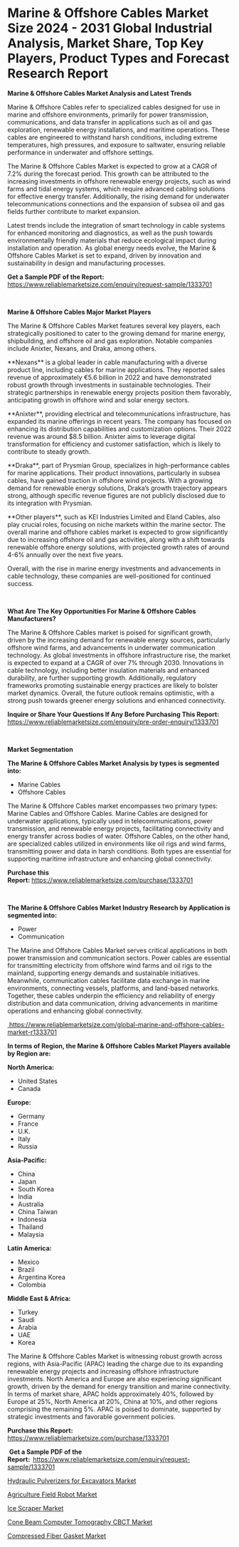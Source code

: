 <p><h1>Marine & Offshore Cables Market Size 2024 - 2031 Global Industrial Analysis, Market Share, Top Key Players, Product Types and Forecast Research Report</h1></p><p><strong>Marine & Offshore Cables Market Analysis and Latest Trends</strong></p>
<p><p>Marine & Offshore Cables refer to specialized cables designed for use in marine and offshore environments, primarily for power transmission, communications, and data transfer in applications such as oil and gas exploration, renewable energy installations, and maritime operations. These cables are engineered to withstand harsh conditions, including extreme temperatures, high pressures, and exposure to saltwater, ensuring reliable performance in underwater and offshore settings.</p><p>The Marine & Offshore Cables Market is expected to grow at a CAGR of 7.2% during the forecast period. This growth can be attributed to the increasing investments in offshore renewable energy projects, such as wind farms and tidal energy systems, which require advanced cabling solutions for effective energy transfer. Additionally, the rising demand for underwater telecommunications connections and the expansion of subsea oil and gas fields further contribute to market expansion.</p><p>Latest trends include the integration of smart technology in cable systems for enhanced monitoring and diagnostics, as well as the push towards environmentally friendly materials that reduce ecological impact during installation and operation. As global energy needs evolve, the Marine & Offshore Cables Market is set to expand, driven by innovation and sustainability in design and manufacturing processes.</p></p>
<p><strong>Get a Sample PDF of the Report:&nbsp;</strong> <a href="https://www.reliablemarketsize.com/enquiry/request-sample/1333701?utm_campaign=1167&utm_medium=2&utm_source=Github&utm_content=ia&utm_term=01102024&utm_id=marine-offshore-cables">https://www.reliablemarketsize.com/enquiry/request-sample/1333701</a></p>
<p>&nbsp;</p>
<p><strong>Marine & Offshore Cables Major Market Players</strong></p>
<p><p>The Marine & Offshore Cables Market features several key players, each strategically positioned to cater to the growing demand for marine energy, shipbuilding, and offshore oil and gas exploration. Notable companies include Anixter, Nexans, and Draka, among others.</p><p>**Nexans** is a global leader in cable manufacturing with a diverse product line, including cables for marine applications. They reported sales revenue of approximately €5.6 billion in 2022 and have demonstrated robust growth through investments in sustainable technologies. Their strategic partnerships in renewable energy projects position them favorably, anticipating growth in offshore wind and solar energy sectors.</p><p>**Anixter**, providing electrical and telecommunications infrastructure, has expanded its marine offerings in recent years. The company has focused on enhancing its distribution capabilities and customization options. Their 2022 revenue was around $8.5 billion. Anixter aims to leverage digital transformation for efficiency and customer satisfaction, which is likely to contribute to steady growth.</p><p>**Draka**, part of Prysmian Group, specializes in high-performance cables for marine applications. Their product innovations, particularly in subsea cables, have gained traction in offshore wind projects. With a growing demand for renewable energy solutions, Draka’s growth trajectory appears strong, although specific revenue figures are not publicly disclosed due to its integration with Prysmian.</p><p>**Other players**, such as KEI Industries Limited and Eland Cables, also play crucial roles, focusing on niche markets within the marine sector. The overall marine and offshore cables market is expected to grow significantly due to increasing offshore oil and gas activities, along with a shift towards renewable offshore energy solutions, with projected growth rates of around 4-6% annually over the next five years.</p><p>Overall, with the rise in marine energy investments and advancements in cable technology, these companies are well-positioned for continued success.</p></p>
<p>&nbsp;</p>
<p><strong>What Are The Key Opportunities For Marine & Offshore Cables Manufacturers?</strong></p>
<p><p>The Marine & Offshore Cables market is poised for significant growth, driven by the increasing demand for renewable energy sources, particularly offshore wind farms, and advancements in underwater communication technology. As global investments in offshore infrastructure rise, the market is expected to expand at a CAGR of over 7% through 2030. Innovations in cable technology, including better insulation materials and enhanced durability, are further supporting growth. Additionally, regulatory frameworks promoting sustainable energy practices are likely to bolster market dynamics. Overall, the future outlook remains optimistic, with a strong push towards greener energy solutions and enhanced connectivity.</p></p>
<p><strong>Inquire or Share Your Questions If Any Before Purchasing This Report:</strong> <a href="https://www.reliablemarketsize.com/enquiry/pre-order-enquiry/1333701?utm_campaign=1167&utm_medium=2&utm_source=Github&utm_content=ia&utm_term=01102024&utm_id=marine-offshore-cables">https://www.reliablemarketsize.com/enquiry/pre-order-enquiry/1333701</a></p>
<p>&nbsp;</p>
<p><strong>Market Segmentation</strong></p>
<p><strong>The Marine & Offshore Cables Market Analysis by types is segmented into:</strong></p>
<p><ul><li>Marine Cables</li><li>Offshore Cables</li></ul></p>
<p><p>The Marine & Offshore Cables market encompasses two primary types: Marine Cables and Offshore Cables. Marine Cables are designed for underwater applications, typically used in telecommunications, power transmission, and renewable energy projects, facilitating connectivity and energy transfer across bodies of water. Offshore Cables, on the other hand, are specialized cables utilized in environments like oil rigs and wind farms, transmitting power and data in harsh conditions. Both types are essential for supporting maritime infrastructure and enhancing global connectivity.</p></p>
<p><strong>Purchase this Report:&nbsp;</strong><a href="https://www.reliablemarketsize.com/purchase/1333701?utm_campaign=1167&utm_medium=2&utm_source=Github&utm_content=ia&utm_term=01102024&utm_id=marine-offshore-cables">https://www.reliablemarketsize.com/purchase/1333701</a></p>
<p>&nbsp;</p>
<p><strong>The Marine & Offshore Cables Market Industry Research by Application is segmented into:</strong></p>
<p><ul><li>Power</li><li>Communication</li></ul></p>
<p><p>The Marine and Offshore Cables Market serves critical applications in both power transmission and communication sectors. Power cables are essential for transmitting electricity from offshore wind farms and oil rigs to the mainland, supporting energy demands and sustainable initiatives. Meanwhile, communication cables facilitate data exchange in marine environments, connecting vessels, platforms, and land-based networks. Together, these cables underpin the efficiency and reliability of energy distribution and data communication, driving advancements in maritime operations and enhancing global connectivity.</p></p>
<p><a href="https://www.reliablemarketsize.com/global-marine-and-offshore-cables-market-r1333701?utm_campaign=1167&utm_medium=2&utm_source=Github&utm_content=ia&utm_term=01102024&utm_id=marine-offshore-cables">&nbsp;https://www.reliablemarketsize.com/global-marine-and-offshore-cables-market-r1333701</a></p>
<p><strong>In terms of Region, the Marine & Offshore Cables Market Players available by Region are:</strong></p>
<p>
    <p> <strong> North America: </strong>
        <ul>
            <li>United States</li>
            <li>Canada</li>
        </ul>
        </p> 
    <p> <strong> Europe: </strong>
        <ul>
            <li>Germany</li>
            <li>France</li>
            <li>U.K.</li>
            <li>Italy</li>
            <li>Russia</li>
        </ul>
        </p> 
    <p> <strong> Asia-Pacific: </strong>
        <ul>
            <li>China</li>
            <li>Japan</li>
            <li>South Korea</li>
            <li>India</li>
            <li>Australia</li>
            <li>China Taiwan</li>
            <li>Indonesia</li>
            <li>Thailand</li>
            <li>Malaysia</li>
        </ul>
        </p> 
    <p> <strong> Latin America: </strong>
        <ul>
            <li>Mexico</li>
            <li>Brazil</li>
            <li>Argentina Korea</li>
            <li>Colombia</li>
        </ul>
        </p> 
    <p> <strong> Middle East & Africa: </strong>
        <ul>
            <li>Turkey</li>
            <li>Saudi</li>
            <li>Arabia</li>
            <li>UAE</li>
            <li>Korea</li>
        </ul>
    </p>
    </p>
<p><p>The Marine & Offshore Cables Market is witnessing robust growth across regions, with Asia-Pacific (APAC) leading the charge due to its expanding renewable energy projects and increasing offshore infrastructure investments. North America and Europe are also experiencing significant growth, driven by the demand for energy transition and marine connectivity. In terms of market share, APAC holds approximately 40%, followed by Europe at 25%, North America at 20%, China at 10%, and other regions comprising the remaining 5%. APAC is poised to dominate, supported by strategic investments and favorable government policies.</p></p>
<p><strong>Purchase this Report: </strong><a href="https://www.reliablemarketsize.com/purchase/1333701?utm_campaign=1167&utm_medium=2&utm_source=Github&utm_content=ia&utm_term=01102024&utm_id=marine-offshore-cables">https://www.reliablemarketsize.com/purchase/1333701</a></p>
<p>&nbsp;<strong>Get a Sample PDF of the Report:&nbsp;&nbsp;</strong><a href="https://www.reliablemarketsize.com/enquiry/request-sample/1333701?utm_campaign=1167&utm_medium=2&utm_source=Github&utm_content=ia&utm_term=01102024&utm_id=marine-offshore-cables">https://www.reliablemarketsize.com/enquiry/request-sample/1333701</a></p>
<p><strong></strong></p>
<p><p><a href="https://github.com/mabutironaldo/Market-Research-Report-List-6/blob/main/hydraulic-pulverizers-for-excavators-market.md?utm_campaign=1167&utm_medium=2&utm_source=Github&utm_content=ia&utm_term=01102024&utm_id=marine-offshore-cables">Hydraulic Pulverizers for Excavators Market</a></p><p><a href="https://issuu.com/reportprime-2/docs/agriculture-field-robot-market-size_239593bf99c1ad?utm_campaign=1167&utm_medium=2&utm_source=Github&utm_content=ia&utm_term=01102024&utm_id=marine-offshore-cables">Agriculture Field Robot Market</a></p><p><a href="https://www.linkedin.com/pulse/insights-ice-scraper-market-players-size-geographical-regions-es82e?utm_campaign=1167&utm_medium=2&utm_source=Github&utm_content=ia&utm_term=01102024&utm_id=marine-offshore-cables">Ice Scraper Market</a></p><p><a href="https://issuu.com/reportprime-2/docs/cone-beam-computer-tomography-cbct-_427f4d02c0d10a?utm_campaign=1167&utm_medium=2&utm_source=Github&utm_content=ia&utm_term=01102024&utm_id=marine-offshore-cables">Cone Beam Computer Tomography CBCT Market</a></p><p><a href="https://www.linkedin.com/pulse/compressed-fiber-gasket-market-trends-focusing-insight-nq9xe?utm_campaign=1167&utm_medium=2&utm_source=Github&utm_content=ia&utm_term=01102024&utm_id=marine-offshore-cables">Compressed Fiber Gasket Market</a></p></p>